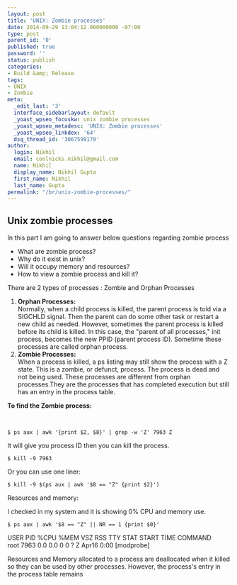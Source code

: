 ```yaml
---
layout: post
title: 'UNIX: Zombie processes'
date: 2014-09-29 13:04:12.000000000 -07:00
type: post
parent_id: '0'
published: true
password: ''
status: publish
categories:
- Build &amp; Release
tags:
- UNIX
- Zombie
meta:
  _edit_last: '3'
  interface_sidebarlayout: default
  _yoast_wpseo_focuskw: unix zombie processes
  _yoast_wpseo_metadesc: 'UNIX: Zombie processes'
  _yoast_wpseo_linkdex: '64'
  dsq_thread_id: '3067599179'
author:
  login: Nikhil
  email: coolnicks.nikhil@gmail.com
  name: Nikhil
  display_name: Nikhil Gupta
  first_name: Nikhil
  last_name: Gupta
permalink: "/br/unix-zombie-processes/"
---
```


## Unix zombie processes
In this part I am going to answer below questions regarding zombie process

- What are zombie process?
- Why do it exist in unix?
- Will it occupy memory and resources?
- How to view a zombie process and kill it?

There are 2 types of processes : Zombie and Orphan Processes

1. **Orphan Processes:**  
Normally, when a child process is killed, the parent process is told via a SIGCHLD signal. Then the parent can do some other task or restart a new child as needed. However, sometimes the parent process is killed before its child is killed. In this case, the "parent of all processes," init process, becomes the new PPID (parent process ID). Sometime these processes are called orphan process.
2. **Zombie Processes:**  
When a process is killed, a ps listing may still show the process with a Z state. This is a zombie, or defunct, process. The process is dead and not being used. These processes are different from orphan processes.They are the processes that has completed execution but still has an entry in the process table.

**To find the Zombie process:**

&nbsp;

```
$ ps aux | awk '{print $2, $8}' | grep -w 'Z' 7963 Z
```

It will give you process ID then you can kill the process.

```
$ kill -9 7963
```

Or you can use one liner:

```
$ kill -9 $(ps aux | awk '$8 == "Z" {print $2}')
```

Resources and memory:

I checked in my system and it is showing 0% CPU and memory use.

```
$ ps aux | awk '$8 == "Z" || NR == 1 {print $0}'
```

USER PID %CPU %MEM VSZ RSS TTY STAT START TIME COMMAND  
root 7963 0.0 0.0 0 0 ? Z Apr16 0:00 [modprobe]

Resources and Memory allocated to a process are deallocated when it killed so they can be used by other processes. However, the process's entry in the process table remains

